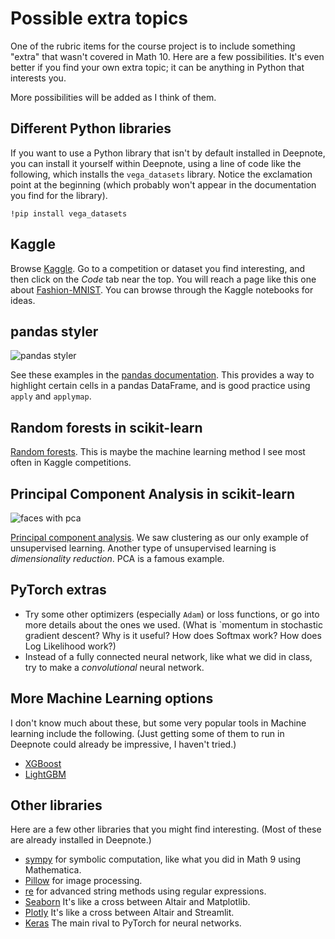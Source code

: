 # Possible extra topics

One of the rubric items for the course project is to include something "extra" that wasn't covered in Math 10.  Here are a few possibilities.  It's even better if you find your own extra topic; it can be anything in Python that interests you.

More possibilities will be added as I think of them.

## Different Python libraries

If you want to use a Python library that isn't by default installed in Deepnote, you can install it yourself within Deepnote, using a line of code like the following, which installs the `vega_datasets` library.  Notice the exclamation point at the beginning (which probably won't appear in the documentation you find for the library).
```
!pip install vega_datasets
```



## Kaggle

Browse [Kaggle](www.kaggle.com).  Go to a competition or dataset you find interesting, and then click on the *Code* tab near the top.  You will reach a page like this one about [Fashion-MNIST](https://www.kaggle.com/zalando-research/fashionmnist/code).  You can browse through the Kaggle notebooks for ideas.

## pandas styler

![pandas styler](../images/styler.png)

See these examples in the [pandas documentation](https://pandas.pydata.org/pandas-docs/stable/user_guide/style.html#Styler-Functions).  This provides a way to highlight certain cells in a pandas DataFrame, and is good practice using `apply` and `applymap`.


## Random forests in scikit-learn

[Random forests](https://scikit-learn.org/stable/modules/ensemble.html#forests-of-randomized-trees). This is maybe the machine learning method I see most often in Kaggle competitions.

## Principal Component Analysis in scikit-learn

![faces with pca](../images/pca.png)

[Principal component analysis](https://scikit-learn.org/stable/modules/decomposition.html#pca).  We saw clustering as our only example of unsupervised learning.  Another type of unsupervised learning is *dimensionality reduction*.  PCA is a famous example.

## PyTorch extras

* Try some other optimizers (especially `Adam`) or loss functions, or go into more details about the ones we used.  (What is `momentum in stochastic gradient descent?  Why is it useful?  How does Softmax work?  How does Log Likelihood work?)
* Instead of a fully connected neural network, like what we did in class, try to make a *convolutional* neural network.

## More Machine Learning options

I don't know much about these, but some very popular tools in Machine learning include the following.  (Just getting some of them to run in Deepnote could already be impressive, I haven't tried.)

* [XGBoost](https://xgboost.readthedocs.io/en/stable/python/python_intro.html)
* [LightGBM](https://lightgbm.readthedocs.io/en/latest/Python-Intro.html)

## Other libraries
Here are a few other libraries that you might find interesting.  (Most of these are already installed in Deepnote.)
* [sympy](https://www.sympy.org/en/index.html) for symbolic computation, like what you did in Math 9 using Mathematica.
* [Pillow](https://pillow.readthedocs.io/en/stable/index.html) for image processing.
* [re](https://docs.python.org/3/library/re.html) for advanced string methods using regular expressions.
* [Seaborn](https://seaborn.pydata.org/) It's like a cross between Altair and Matplotlib.
* [Plotly](https://plotly.com/python/plotly-express/) It's like a cross between Altair and Streamlit.
* [Keras](https://keras.io/) The main rival to PyTorch for neural networks.